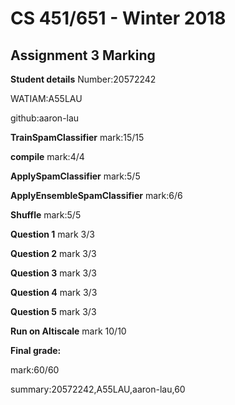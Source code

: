 # CS 451/651 - Winter 2018
## Assignment 3 Marking
**Student details**
Number:20572242

WATIAM:A55LAU

github:aaron-lau

**TrainSpamClassifier**
mark:15/15

**compile**
mark:4/4

**ApplySpamClassifier**
mark:5/5

**ApplyEnsembleSpamClassifier**
mark:6/6

**Shuffle**
mark:5/5

**Question 1**
mark 3/3

**Question 2**
mark 3/3

**Question 3**
mark 3/3

**Question 4**
mark 3/3

**Question 5**
mark 3/3

**Run on Altiscale**
mark 10/10

**Final grade:**

mark:60/60

summary:20572242,A55LAU,aaron-lau,60

